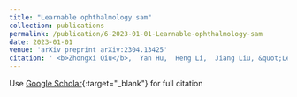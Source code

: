 ```yaml
---
title: "Learnable ophthalmology sam"
collection: publications
permalink: /publication/6-2023-01-01-Learnable-ophthalmology-sam
date: 2023-01-01
venue: 'arXiv preprint arXiv:2304.13425'
citation: ' <b>Zhongxi Qiu</b>,  Yan Hu,  Heng Li,  Jiang Liu, &quot;Learnable ophthalmology sam.&quot; arXiv preprint arXiv:2304.13425, 2023.'
---
```

Use [Google Scholar](https://scholar.google.com/scholar?q=Learnable+ophthalmology+sam){:target="_blank"} for full citation
